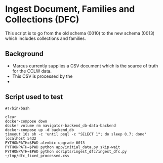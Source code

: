 # Ingest Document, Families and Collections (DFC)

This script is to go from the old schema (0010) to the new schema (0013) which includes collections and families.

## Background

- Marcus currently supplies a CSV document which is the source of truth for the CCLW data.
- This CSV is processed by the 
- 

## Script used to test

```
#!/bin/bash

clear
docker-compose down
docker volume rm navigator-backend_db-data-backend
docker-compose up -d backend_db
timeout 10s sh -c 'until psql -c "SELECT 1"; do sleep 0.7; done' localhost 5432
PYTHONPATH=$PWD alembic upgrade 0013
PYTHONPATH=$PWD python app/initial_data.py skip-wait
PYTHONPATH=$PWD python scripts/ingest_dfc/ingest_dfc.py ~/tmp/dfc_fixed_processed.csv
```
